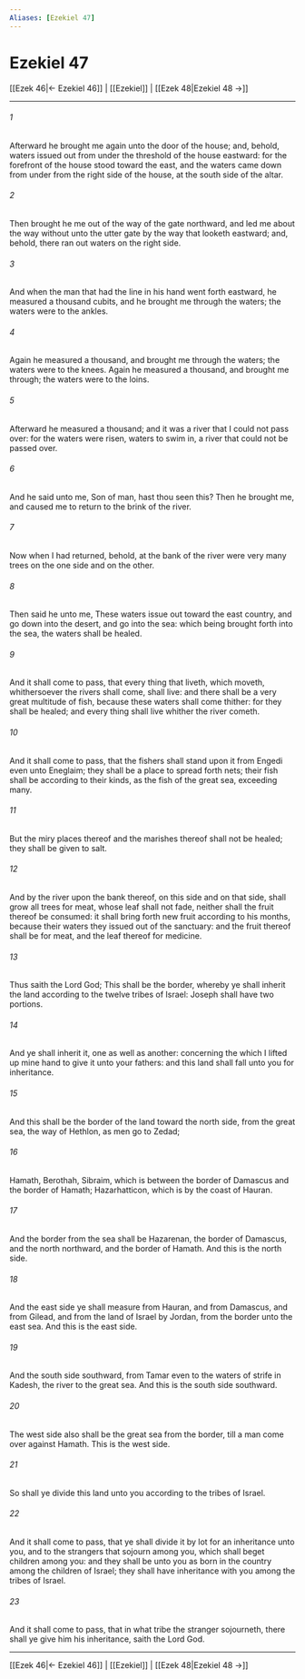 ```yaml
---
Aliases: [Ezekiel 47]
---
```

# Ezekiel 47

[[Ezek 46|← Ezekiel 46]] | [[Ezekiel]] | [[Ezek 48|Ezekiel 48 →]]
***



###### 1 
Afterward he brought me again unto the door of the house; and, behold, waters issued out from under the threshold of the house eastward: for the forefront of the house stood toward the east, and the waters came down from under from the right side of the house, at the south side of the altar. 

###### 2 
Then brought he me out of the way of the gate northward, and led me about the way without unto the utter gate by the way that looketh eastward; and, behold, there ran out waters on the right side. 

###### 3 
And when the man that had the line in his hand went forth eastward, he measured a thousand cubits, and he brought me through the waters; the waters were to the ankles. 

###### 4 
Again he measured a thousand, and brought me through the waters; the waters were to the knees. Again he measured a thousand, and brought me through; the waters were to the loins. 

###### 5 
Afterward he measured a thousand; and it was a river that I could not pass over: for the waters were risen, waters to swim in, a river that could not be passed over. 

###### 6 
And he said unto me, Son of man, hast thou seen this? Then he brought me, and caused me to return to the brink of the river. 

###### 7 
Now when I had returned, behold, at the bank of the river were very many trees on the one side and on the other. 

###### 8 
Then said he unto me, These waters issue out toward the east country, and go down into the desert, and go into the sea: which being brought forth into the sea, the waters shall be healed. 

###### 9 
And it shall come to pass, that every thing that liveth, which moveth, whithersoever the rivers shall come, shall live: and there shall be a very great multitude of fish, because these waters shall come thither: for they shall be healed; and every thing shall live whither the river cometh. 

###### 10 
And it shall come to pass, that the fishers shall stand upon it from Engedi even unto Eneglaim; they shall be a place to spread forth nets; their fish shall be according to their kinds, as the fish of the great sea, exceeding many. 

###### 11 
But the miry places thereof and the marishes thereof shall not be healed; they shall be given to salt. 

###### 12 
And by the river upon the bank thereof, on this side and on that side, shall grow all trees for meat, whose leaf shall not fade, neither shall the fruit thereof be consumed: it shall bring forth new fruit according to his months, because their waters they issued out of the sanctuary: and the fruit thereof shall be for meat, and the leaf thereof for medicine. 

###### 13 
Thus saith the Lord God; This shall be the border, whereby ye shall inherit the land according to the twelve tribes of Israel: Joseph shall have two portions. 

###### 14 
And ye shall inherit it, one as well as another: concerning the which I lifted up mine hand to give it unto your fathers: and this land shall fall unto you for inheritance. 

###### 15 
And this shall be the border of the land toward the north side, from the great sea, the way of Hethlon, as men go to Zedad; 

###### 16 
Hamath, Berothah, Sibraim, which is between the border of Damascus and the border of Hamath; Hazarhatticon, which is by the coast of Hauran. 

###### 17 
And the border from the sea shall be Hazarenan, the border of Damascus, and the north northward, and the border of Hamath. And this is the north side. 

###### 18 
And the east side ye shall measure from Hauran, and from Damascus, and from Gilead, and from the land of Israel by Jordan, from the border unto the east sea. And this is the east side. 

###### 19 
And the south side southward, from Tamar even to the waters of strife in Kadesh, the river to the great sea. And this is the south side southward. 

###### 20 
The west side also shall be the great sea from the border, till a man come over against Hamath. This is the west side. 

###### 21 
So shall ye divide this land unto you according to the tribes of Israel. 

###### 22 
And it shall come to pass, that ye shall divide it by lot for an inheritance unto you, and to the strangers that sojourn among you, which shall beget children among you: and they shall be unto you as born in the country among the children of Israel; they shall have inheritance with you among the tribes of Israel. 

###### 23 
And it shall come to pass, that in what tribe the stranger sojourneth, there shall ye give him his inheritance, saith the Lord God.

***
[[Ezek 46|← Ezekiel 46]] | [[Ezekiel]] | [[Ezek 48|Ezekiel 48 →]]
